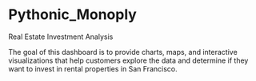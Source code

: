 # Pythonic_Monoply
Real Estate Investment Analysis

The goal of this dashboard is to provide charts, maps, and interactive visualizations that help customers explore the data and determine if they want to invest in rental properties in San Francisco.
